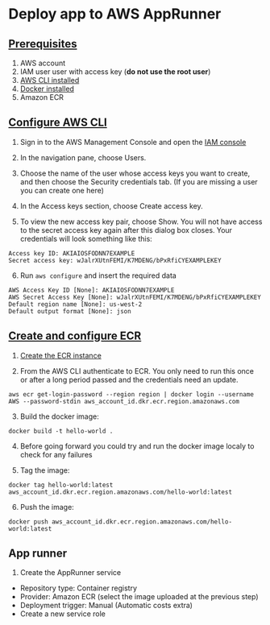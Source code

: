 # Deploy app to AWS AppRunner

## [Prerequisites](https://docs.aws.amazon.com/apprunner/latest/dg/setting-up.html)

1. AWS account
2. IAM user user with access key (**do not use the root user**)
3. [AWS CLI installed](https://docs.aws.amazon.com/cli/latest/userguide/getting-started-install.html)
5. [Docker installed](https://docs.docker.com/get-docker/)
6. Amazon ECR

## [Configure AWS CLI](https://docs.aws.amazon.com/cli/latest/userguide/cli-configure-quickstart.html)

1. Sign in to the AWS Management Console and open the [IAM console](https://console.aws.amazon.com/iam/)

2. In the navigation pane, choose Users.

3. Choose the name of the user whose access keys you want to create, and then choose the Security credentials tab. (If you are missing a user you can create one here)

4. In the Access keys section, choose Create access key.

5. To view the new access key pair, choose Show. You will not have access to the secret access key again after this dialog box closes. Your credentials will look something like this:
```
Access key ID: AKIAIOSFODNN7EXAMPLE
Secret access key: wJalrXUtnFEMI/K7MDENG/bPxRfiCYEXAMPLEKEY
```

6. Run `aws configure` and insert the required data
```
AWS Access Key ID [None]: AKIAIOSFODNN7EXAMPLE
AWS Secret Access Key [None]: wJalrXUtnFEMI/K7MDENG/bPxRfiCYEXAMPLEKEY
Default region name [None]: us-west-2
Default output format [None]: json
```

## [Create and configure ECR](https://docs.aws.amazon.com/AmazonECR/latest/userguide/getting-started-cli.html)

1. [Create the ECR instance](https://eu-west-1.console.aws.amazon.com/ecr/create-repository)

2. From the AWS CLI authenticate to ECR. You only need to run this once or after a long period passed and the credentials need an update.

```
aws ecr get-login-password --region region | docker login --username AWS --password-stdin aws_account_id.dkr.ecr.region.amazonaws.com
```

3. Build the docker image: 
```
docker build -t hello-world .
```

4. Before going forward you could try and run the docker image localy to check for any failures

5. Tag the image:
```
docker tag hello-world:latest aws_account_id.dkr.ecr.region.amazonaws.com/hello-world:latest
```

6. Push the image:
```
docker push aws_account_id.dkr.ecr.region.amazonaws.com/hello-world:latest
```

## App runner

1. Create the AppRunner service

* Repository type: Container registry
* Provider: Amazon ECR (select the image uploaded at the previous step)
* Deployment trigger: Manual (Automatic costs extra)
* Create a new service role

